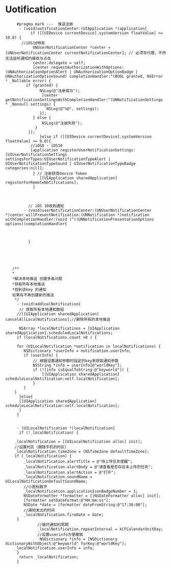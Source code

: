 # Uotification


         #pragma mark ---  推送注册
          - (void)uotificationCenter:(UIApplication *)application{
               if ([[UIDevice currentDevice].systemVersion floatValue] >= 10.0) {
           //iOS10特有
                UNUserNotificationCenter *center = [UNUserNotificationCenter currentNotificationCenter]; // 必须写代理，不然无法监听通知的接收与点击
                center.delegate = self;
                [center requestAuthorizationWithOptions:(UNAuthorizationOptionAlert | UNAuthorizationOptionBadge | UNAuthorizationOptionSound) completionHandler:^(BOOL granted, NSError * _Nullable error) {
             if (granted) {
                   NSLog(@"注册成功");
                    [center getNotificationSettingsWithCompletionHandler:^(UNNotificationSettings * _Nonnull settings) {
                      NSLog(@"%@", settings);
                   }];
                } else {
                    NSLog(@"注册失败");
                 }
              }];
                   }else if ([[UIDevice currentDevice].systemVersion floatValue] >= 8.0){
               //iOS8 - iOS10
               [application registerUserNotificationSettings:[UIUserNotificationSettings settingsForTypes:UIUserNotificationTypeAlert | UIUserNotificationTypeSound | UIUserNotificationTypeBadge categories:nil]];
                } // 注册获得device Token
                   [[UIApplication sharedApplication] registerForRemoteNotifications];
                }
                
                
              
              // iOS 10收到通知
            - (void)userNotificationCenter:(UNUserNotificationCenter *)center willPresentNotification:(UNNotification *)notification withCompletionHandler:(void (^)(UNNotificationPresentationOptions options))completionHandler{



              }
              
              
              
              
              
       /**
       *
       *解决本地推送 创建多条问题
       *获取所有本地推送
       *找到该key 的通知
       如果有不再创建新的推送
        */
         - (void)addloalNotification{
          // 获取所有本地通知数组
         //[[UIApplication sharedApplication] cancelAllLocalNotifications];//删除所有的本地推送
    
          NSArray *localNotifications = [UIApplication sharedApplication].scheduledLocalNotifications;
         if (localNotifications.count >0 ) {
        
         for (UILocalNotification *notification in localNotifications) {
            NSDictionary *userInfo = notification.userInfo;
            if (userInfo) {
                // 根据设置通知参数时指定的key来获取通知参数
                NSString *info = userInfo[@"worldKey"];
                if (![info isEqualToString:@"keyworld"]) {
                    [[UIApplication sharedApplication] scheduleLocalNotification:self.localNotification];
                }
            }
        }
          }else{
          [[UIApplication sharedApplication] scheduleLocalNotification:self.localNotification];
          }
         }


         - (UILocalNotification *)localNotification{
          if (!_localNotification) {
        
        _localNotification = [[UILocalNotification alloc] init];
        //设置时区（跟随手机的时区）
        _localNotification.timeZone = [NSTimeZone defaultTimeZone];
        if (_localNotification) {
            _localNotification.alertTitle = @"待上传任务提醒";
            _localNotification.alertBody = @"请查看是否存在未上传的任务";
            _localNotification.alertAction = @"打开";
            _localNotification.soundName = UILocalNotificationDefaultSoundName;
            //小图标数字
            _localNotification.applicationIconBadgeNumber = 1;
            NSDateFormatter *formatter = [[NSDateFormatter alloc] init];
            [formatter setDateFormat:@"HH:mm:ss"];
            NSDate *date = [formatter dateFromString:@"17:30:00"];
            //通知发出的时间
            _localNotification.fireDate = date;
         }
                  //循环通知的周期
                  _localNotification.repeatInterval = kCFCalendarUnitDay;
                  //设置userinfo方便撤销
                   NSDictionary *info = [NSDictionary dictionaryWithObject:@"keyworld" forKey:@"worldKey"];
        _localNotification.userInfo = info;
         }
          return _localNotification;
         }
